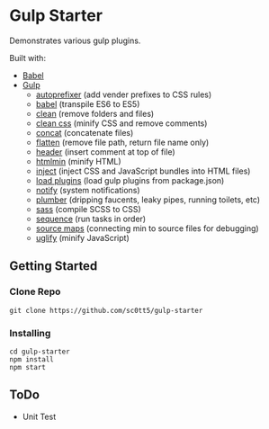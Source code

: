 # Gulp Starter

Demonstrates various gulp plugins.

Built with:

-   [Babel](https://www.npmjs.com/package/babel-core)
-   [Gulp](https://www.npmjs.com/package/gulp)
    -   [autoprefixer](https://www.npmjs.com/package/gulp-autoprefixer) (add vender prefixes to CSS rules)
    -   [babel](https://www.npmjs.com/package/gulp-babel) (transpile ES6 to ES5)
    -   [clean](https://www.npmjs.com/package/gulp-clean) (remove folders and files)
    -   [clean css](https://www.npmjs.com/package/gulp-clean-css) (minify CSS and remove comments)
    -   [concat](https://www.npmjs.com/package/gulp-concat) (concatenate files)
    -   [flatten](https://www.npmjs.com/package/gulp-flatten) (remove file path, return file name only)
    -   [header](https://www.npmjs.com/package/gulp-header) (insert comment at top of file)
    -   [htmlmin](https://www.npmjs.com/package/gulp-htmlmin) (minify HTML)
    -   [inject](https://www.npmjs.com/package/gulp-inject) (inject CSS and JavaScript bundles into HTML files)
    -   [load plugins](https://www.npmjs.com/package/gulp-load-plugins) (load gulp plugins from package.json)
    -   [notify](https://www.npmjs.com/package/gulp-notify) (system notifications)
    -   [plumber](https://www.npmjs.com/package/gulp-plumber) (dripping faucents, leaky pipes, running toilets, etc)
    -   [sass](https://www.npmjs.com/package/gulp-sass) (compile SCSS to CSS)
    -   [sequence](https://www.npmjs.com/package/gulp-sequence) (run tasks in order)
    -   [source maps](https://www.npmjs.com/package/gulp-sourcemaps) (connecting min to source files for debugging)
    -   [uglify](https://www.npmjs.com/package/gulp-uglify) (minify JavaScript)

## Getting Started

### Clone Repo

```
git clone https://github.com/sc0tt5/gulp-starter
```

### Installing

```
cd gulp-starter
npm install
npm start
```

## ToDo

-   Unit Test
